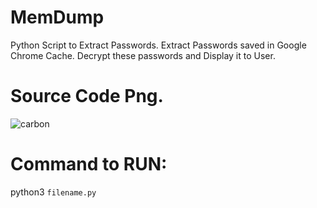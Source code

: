 # MemDump
Python Script to Extract Passwords.
Extract Passwords saved in Google Chrome Cache.
Decrypt these passwords and Display it to User.

# Source Code Png.
![carbon](https://user-images.githubusercontent.com/79792270/184587808-d5571cc3-4c73-474f-99e6-732b987a494a.png)

# Command to RUN:
python3 `filename.py`
